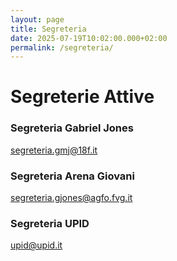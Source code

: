 ```yaml
---
layout: page
title: Segreteria
date: 2025-07-19T10:02:00.000+02:00
permalink: /segreteria/
---
```

# Segreterie Attive

### Segreteria Gabriel Jones

segreteria.gmj@18f.it

### Segreteria Arena Giovani

segreteria.gjones@agfo.fvg.it

### Segreteria UPID

upid@upid.it
